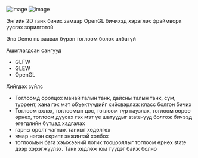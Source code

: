 
![image](http://dl.dropbox.com/u/3482121/picture/RRC/RRC-framework/running-on-windows.png "image")
![image](http://dl.dropbox.com/u/3482121/picture/RRC/RRC-framework/shader-running.png "image")

Энгийн 2D танк бичих замаар 
OpenGL бичихэд хэрэглэх фрэймворк үүсгэх зорилготой

Энэ Demo нь заавал бүрэн тоглоом болох албагүй

Ашиглагдсан сангууд
 - GLFW
 - GLEW
 - OpenGL

Хийгдэх зүйлс

- Тоглоомд оролцох манай талын танк, дайсны талын танк,
  сум, туррент, хана гэх мэт объектүүдийг хийсвэрлэж
  класс болгон бичих
- Тоглоом эхлэх, тоглоомын цэс, тоглоом түр паузлах,
  тоглоом өөрөө өрнөх, тоглоом дуусах гэх мэт үе шатуудыг
  state-үүд болгож бичээд өгөгдлийн бүтцэд хадгалах
- гарны оролт чагнаж танкыг хөдөлгөх
- ямар нэгэн скрипт энжинтэй холбох
- тоглоомын бага хэмжээний логик тооцооллыг тоглоом өрнөх
  state дээр хэрэгжүүлэх. Танк хөдлөж юм түүдэг байж болно

